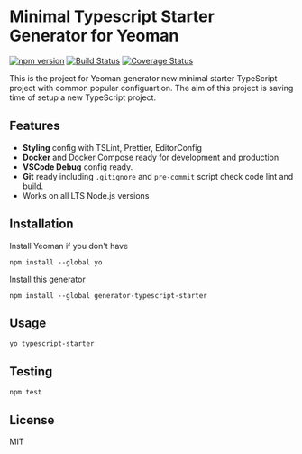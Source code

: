 # Minimal Typescript Starter Generator for Yeoman

[![npm version](https://badge.fury.io/js/generator-typescript-starter.svg)](https://badge.fury.io/js/generator-typescript-starter)
[![Build Status](https://travis-ci.org/phunguyen19/generator-typescript-starter.svg?branch=master)](https://travis-ci.org/phunguyen19/generator-typescript-starter)
[![Coverage Status](https://coveralls.io/repos/github/phunguyen19/generator-typescript-starter/badge.svg?branch=master)](https://coveralls.io/github/phunguyen19/generator-typescript-starter?branch=master)

This is the project for Yeoman generator new minimal starter TypeScript project with common popular configuartion. The aim of this project is saving time of setup a new TypeScript project.

## Features

- **Styling** config with TSLint, Prettier, EditorConfig
- **Docker** and Docker Compose ready for development and production
- **VSCode Debug** config ready.
- **Git** ready including `.gitignore` and `pre-commit` script check code lint and build.
- Works on all LTS Node.js versions

## Installation

Install Yeoman if you don't have

```
npm install --global yo
```

Install this generator

```
npm install --global generator-typescript-starter
```

## Usage

```
yo typescript-starter
```

## Testing

```
npm test
```

## License

MIT
